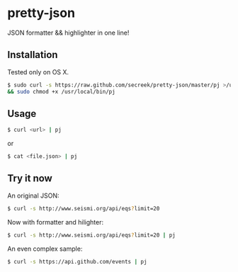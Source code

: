 pretty-json
===========

JSON formatter &amp;&amp; highlighter in one line!

## Installation

Tested only on OS X.

```sh
$ sudo curl -s https://raw.github.com/secreek/pretty-json/master/pj >/usr/local/bin/pj \
&& sudo chmod +x /usr/local/bin/pj
```

## Usage

```sh
$ curl <url> | pj
```
or

```sh
$ cat <file.json> | pj
```

## Try it now

An original JSON:

```sh
$ curl -s http://www.seismi.org/api/eqs?limit=20
```

Now with formatter and hilighter:

```sh
$ curl -s http://www.seismi.org/api/eqs?limit=20 | pj
```

An even complex sample:

```sh
$ curl -s https://api.github.com/events | pj
```
